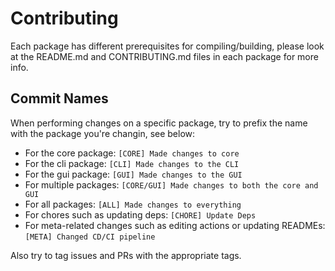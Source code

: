 # Contributing

Each package has different prerequisites for compiling/building, please look at the README.md and CONTRIBUTING.md files in each package for more info.

## Commit Names

When performing changes on a specific package, try to prefix the name with the package you're changin, see below:

- For the core package: `[CORE] Made changes to core`
- For the cli package: `[CLI] Made changes to the CLI`
- For the gui package: `[GUI] Made changes to the GUI`
- For multiple packages: `[CORE/GUI] Made changes to both the core and GUI`
- For all packages: `[ALL] Made changes to everything`
- For chores such as updating deps: `[CHORE] Update Deps`
- For meta-related changes such as editing actions or updating READMEs: `[META] Changed CD/CI pipeline`

Also try to tag issues and PRs with the appropriate tags.
